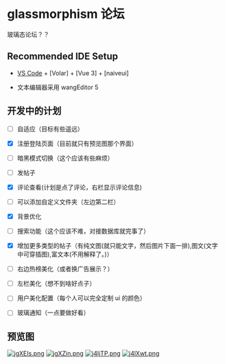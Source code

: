 # glassmorphism 论坛

玻璃态论坛？？

## Recommended IDE Setup

- [VS Code](https://code.visualstudio.com/) + [Volar] + [Vue 3] + [naiveui]

- 文本编辑器采用 wangEditor 5

## 开发中的计划

- [ ] 自适应（目标有些遥远）

- [x] 注册登陆页面（目前就只有预览图那个界面）

- [ ] 暗黑模式切换（这个应该有些麻烦）

- [ ] 发帖子

- [x] 评论查看(计划是点了评论，右栏显示评论信息)

- [ ] 可以添加自定义文件夹（左边第二栏）

- [x] 背景优化

- [ ] 搜索功能（这个应该不难，对接数据库就完事了）

- [x] 增加更多类型的帖子（有纯文图(就只能文字，然后图片下面一排),图文(文字中可穿插图),富文本(不用解释了。)）

- [ ] 右边热榜美化（或者换广告展示？）

- [ ] 左栏美化（想不到啥好点子）

- [ ] 用户美化配置（每个人可以完全定制 ui 的颜色）

- [ ] 玻璃通知（一点要做好看）

## 预览图

[![jgXEIs.png](https://s1.ax1x.com/2022/07/12/jgXEIs.png)](https://imgtu.com/i/jgXEIs)
[![jgXZin.png](https://s1.ax1x.com/2022/07/12/jgXZin.png)](https://imgtu.com/i/jgXZin)
[![j4ljTP.png](https://s1.ax1x.com/2022/07/15/j4ljTP.png)](https://imgtu.com/i/j4ljTP)
[![j4lXwt.png](https://s1.ax1x.com/2022/07/15/j4lXwt.png)](https://imgtu.com/i/j4lXwt)
